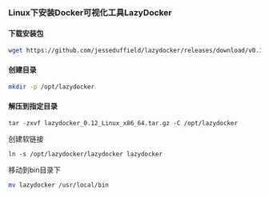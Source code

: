 ### Linux下安装Docker可视化工具LazyDocker

#### 下载安装包

```sh
wget https://github.com/jesseduffield/lazydocker/releases/download/v0.12/lazydocker_0.12_Linux_x86_64.tar.gz
```

#### 创建目录

```sh
mkdir -p /opt/lazydocker
```

#### 解压到指定目录

```
tar -zxvf lazydocker_0.12_Linux_x86_64.tar.gz -C /opt/lazydocker 
```

创建软链接

```
ln -s /opt/lazydocker/lazydocker lazydocker
```

移动到bin目录下

```sh
mv lazydocker /usr/local/bin
```

